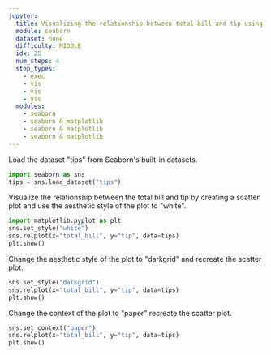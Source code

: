 ```yaml
---
jupyter:
  title: Visualizing the relationship between total bill and tip using Seaborn's scatterplot
  module: seaborn
  dataset: none
  difficulty: MIDDLE
  idx: 25
  num_steps: 4
  step_types:
    - exec
    - vis
    - vis
    - vis
  modules: 
    - seaborn
    - seaborn & matplotlib
    - seaborn & matplotlib
    - seaborn & matplotlib
---
```


Load the dataset "tips" from Seaborn's built-in datasets.
```python
import seaborn as sns
tips = sns.load_dataset("tips")
```

Visualize the relationship between the total bill and tip by creating a scatter plot and use the aesthetic style of the plot to "white".
```python
import matplotlib.pyplot as plt
sns.set_style("white")
sns.relplot(x="total_bill", y="tip", data=tips)
plt.show()
```

Change the aesthetic style of the plot to "darkgrid" and recreate the scatter plot.
```python
sns.set_style("darkgrid")
sns.relplot(x="total_bill", y="tip", data=tips)
plt.show()
```


Change the context of the plot to "paper" recreate the scatter plot.
```python
sns.set_context("paper")
sns.relplot(x="total_bill", y="tip", data=tips)
plt.show()
```
